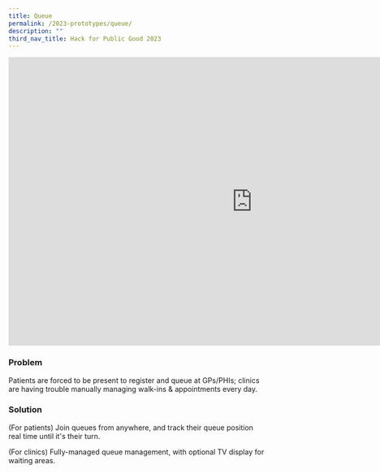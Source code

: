 ```yaml
---
title: Queue
permalink: /2023-prototypes/queue/
description: ""
third_nav_title: Hack for Public Good 2023
---
```


<iframe allowfullscreen="true" height="569" width="960" frameborder="0" src="https://docs.google.com/presentation/d/e/2PACX-1vRPjcyltlHkHwVVKl6-SN3NQW0dfQJF2gze6KeF0jFAGwwldGcpaC7XoUmnVntpzdzWgqirYf_HkRss/embed?start=false&loop=false&delayms=3000"></iframe>

### Problem

Patients are forced to be present to register and queue at GPs/PHIs; clinics are having trouble manually managing walk-ins & appointments every day.

### Solution

(For patients) Join queues from anywhere, and track their queue position real time until it's their turn.

(For clinics) Fully-managed queue management, with optional TV display for waiting areas.
